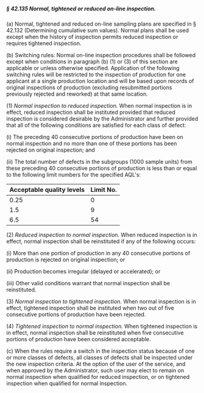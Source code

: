 ##### § 42.135 Normal, tightened or reduced on-line inspection. #####

(a) Normal, tightened and reduced on-line sampling plans are specified in § 42.132 (Determining cumulative sum values). Normal plans shall be used except when the history of inspection permits reduced inspection or requires tightened inspection.

(b) Switching rules: Normal on-line inspection procedures shall be followed except when conditions in paragraph (b) (1) or (3) of this section are applicable or unless otherwise specified. Application of the following switching rules will be restricted to the inspection of production for one applicant at a single production location and will be based upon records of original inspections of production (excluding resubmitted portions previously rejected and reworked) at that same location.

(1) *Normal inspection to reduced inspection.* When normal inspection is in effect, reduced inspection shall be instituted provided that reduced inspection is considered desirable by the Administrator and further provided that all of the following conditions are satisfied for each class of defect:

(i) The preceding 40 consecutive portions of production have been on normal inspection and no more than one of these portions has been rejected on original inspection; and

(ii) The total number of defects in the subgroups (1000 sample units) from these preceding 40 consecutive portions of production is less than or equal to the following limit numbers for the specified AQL's:

|Acceptable quality levels|Limit No.|
|-------------------------|---------|
|          0.25           |    0    |
|           1.5           |    9    |
|           6.5           |   54    |

(2) *Reduced inspection to normal inspection.* When reduced inspection is in effect, normal inspection shall be reinstituted if any of the following occurs:

(i) More than one portion of production in any 40 consecutive portions of production is rejected on original inspection; or

(ii) Production becomes irregular (delayed or accelerated); or

(iii) Other valid conditions warrant that normal inspection shall be reinstituted.

(3) *Normal inspection to tightened inspection.* When normal inspection is in effect, tightened inspection shall be instituted when two out of five consecutive portions of production have been rejected.

(4) *Tightened inspection to normal inspection.* When tightened inspection is in effect, normal inspection shall be reinstituted when five consecutive portions of production have been considered acceptable.

(c) When the rules require a switch in the inspection status because of one or more classes of defects, all classes of defects shall be inspected under the new inspection criteria. At the option of the user of the service, and when approved by the Administrator, such user may elect to remain on normal inspection when qualified for reduced inspection, or on tightened inspection when qualified for normal inspection.